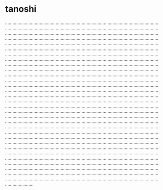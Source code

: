 # tanoshi
...........................................................................................................................................................................................................................................................................................................................................................................................................................................................................................................................................................................................................................................................................................................................................................................................................................................................................................................................................................................................................................................................................................................................................................................................................................................................................................................................................................................................................................................................................................................................................................................................................................................................................................................................................................................................................................................................................................................................................................................................................................................................................................................................................................................................................................................................................................................................................................................................................................................................................................................................................................................................................................................................................................................................................................................................................................................................................................................................................................................................................................................................................................................................................................................................................................................................................................................................................................................................................................................................................................................................................................................................................................................................................................................................................................................................................................................................................................................................................................................................................................